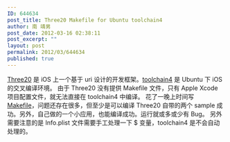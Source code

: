 ```yaml
---
ID: 644634
post_title: Three20 Makefile for Ubuntu toolchain4
author: 南 靖男
post_date: 2012-03-16 02:38:11
post_excerpt: ""
layout: post
permalink: 2012/03/644634
published: true
---
```

<a href="https://github.com/facebook/three20" title="Three20">Three20</a> 是 iOS 上一个基于 uri 设计的开发框架。<a href="https://github.com/javacom/toolchain4" title="toolchain4">toolchain4</a> 是 Ubuntu 下 iOS 的交叉编译环境。
由于 Three20 没有提供 Makefile 文件，只有 Apple Xcode 项目配置文件，就无法直接在 toolchain4 中编译。
花了一晚上时间写 <a href="/download/Three20.toolchain4.Makefile.tar.bz2" title="Three20.toolchain4.Makefile.tar.bz2">Makefile</a>，问题还存在很多，但至少是可以编译 Three20 自带的两个 sample 成功。另外，自己做的一个小应用，也能编译成功。运行就或多或少有 Bug。
另外需要注意的是 Info.plist 文件需要手工处理一下 $ 变量，toolchain4 是不会自动处理的。